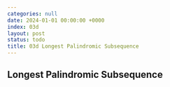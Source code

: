```yaml
---
categories: null
date: 2024-01-01 00:00:00 +0000
index: 03d
layout: post
status: todo
title: 03d Longest Palindromic Subsequence
---
```


## Longest Palindromic Subsequence